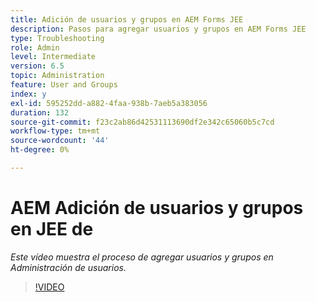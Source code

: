 ```yaml
---
title: Adición de usuarios y grupos en AEM Forms JEE
description: Pasos para agregar usuarios y grupos en AEM Forms JEE
type: Troubleshooting
role: Admin
level: Intermediate
version: 6.5
topic: Administration
feature: User and Groups
index: y
exl-id: 595252dd-a882-4faa-938b-7aeb5a383056
duration: 132
source-git-commit: f23c2ab86d42531113690df2e342c65060b5c7cd
workflow-type: tm+mt
source-wordcount: '44'
ht-degree: 0%

---
```


# AEM Adición de usuarios y grupos en JEE de

*Este vídeo muestra el proceso de agregar usuarios y grupos en Administración de usuarios.*

>[!VIDEO](https://video.tv.adobe.com/v/335485?quality=12&learn=on)
